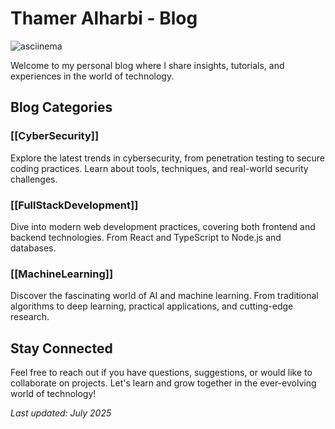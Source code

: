 # Thamer Alharbi - Blog

![asciinema](/blog/welcome.cast?autoPlay=true&loop=true)

Welcome to my personal blog where I share insights, tutorials, and experiences in the world of technology.
## Blog Categories

### [[CyberSecurity]]
Explore the latest trends in cybersecurity, from penetration testing to secure coding practices. Learn about tools, techniques, and real-world security challenges.

### [[FullStackDevelopment]]
Dive into modern web development practices, covering both frontend and backend technologies. From React and TypeScript to Node.js and databases.

### [[MachineLearning]]
Discover the fascinating world of AI and machine learning. From traditional algorithms to deep learning, practical applications, and cutting-edge research.

## Stay Connected

Feel free to reach out if you have questions, suggestions, or would like to collaborate on projects. Let's learn and grow together in the ever-evolving world of technology!


*Last updated: July 2025*
